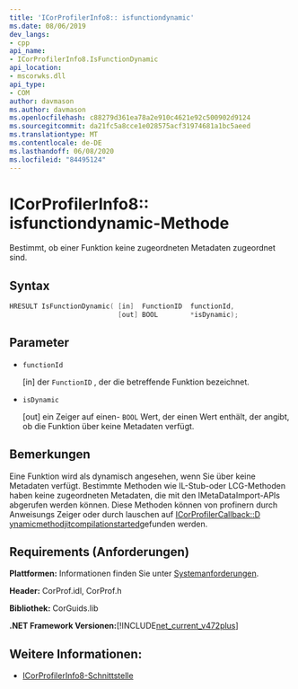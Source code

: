 ```yaml
---
title: 'ICorProfilerInfo8:: isfunctiondynamic'
ms.date: 08/06/2019
dev_langs:
- cpp
api_name:
- ICorProfilerInfo8.IsFunctionDynamic
api_location:
- mscorwks.dll
api_type:
- COM
author: davmason
ms.author: davmason
ms.openlocfilehash: c88279d361ea78a2e910c4621e92c500902d9124
ms.sourcegitcommit: da21fc5a8cce1e028575acf31974681a1bc5aeed
ms.translationtype: MT
ms.contentlocale: de-DE
ms.lasthandoff: 06/08/2020
ms.locfileid: "84495124"
---
```

# <a name="icorprofilerinfo8isfunctiondynamic-method"></a>ICorProfilerInfo8:: isfunctiondynamic-Methode

Bestimmt, ob einer Funktion keine zugeordneten Metadaten zugeordnet sind.

## <a name="syntax"></a>Syntax

```cpp
HRESULT IsFunctionDynamic( [in]  FunctionID  functionId,
                           [out] BOOL        *isDynamic);
```

## <a name="parameters"></a>Parameter

- `functionId`

  \[in] der `FunctionID` , der die betreffende Funktion bezeichnet.

- `isDynamic`

  \[out] ein Zeiger auf einen- `BOOL` Wert, der einen Wert enthält, der angibt, ob die Funktion über keine Metadaten verfügt.

## <a name="remarks"></a>Bemerkungen

Eine Funktion wird als dynamisch angesehen, wenn Sie über keine Metadaten verfügt. Bestimmte Methoden wie IL-Stub-oder LCG-Methoden haben keine zugeordneten Metadaten, die mit den IMetaDataImport-APIs abgerufen werden können. Diese Methoden können von profinern durch Anweisungs Zeiger oder durch lauschen auf [ICorProfilerCallback::D ynamicmethodjitcompilationstarted](icorprofilercallback8-dynamicmethodjitcompilationstarted-method.md)gefunden werden.

## <a name="requirements"></a>Requirements (Anforderungen)

**Plattformen:** Informationen finden Sie unter [Systemanforderungen](../../get-started/system-requirements.md).

**Header:** CorProf.idl, CorProf.h

**Bibliothek:** CorGuids.lib

**.NET Framework Versionen:**[!INCLUDE[net_current_v472plus](../../../../includes/net-current-v472plus.md)]

## <a name="see-also"></a>Weitere Informationen:

- [ICorProfilerInfo8-Schnittstelle](icorprofilerinfo8-interface.md)
